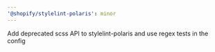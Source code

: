```yaml
---
'@shopify/stylelint-polaris': minor
---
```


Add deprecated scss API to stylelint-polaris and use regex tests in the config
